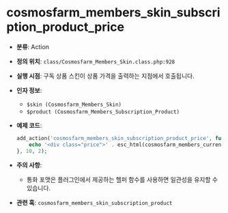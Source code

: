 # cosmosfarm_members_skin_subscription_product_price

- **분류**: Action
- **정의 위치**: `class/Cosmosfarm_Members_Skin.class.php:928`
- **실행 시점**: 구독 상품 스킨이 상품 가격을 출력하는 지점에서 호출됩니다.
- **인자 정보**:
  - `$skin (Cosmosfarm_Members_Skin)`
  - `$product (Cosmosfarm_Members_Subscription_Product)`
- **예제 코드**:

  ```php
  add_action('cosmosfarm_members_skin_subscription_product_price', function ($skin, $product) {
      echo '<div class="price">' . esc_html(cosmosfarm_members_currency_format($product->price())) . '</div>';
  }, 10, 2);

  ```

- **주의 사항**:
  - 통화 포맷은 플러그인에서 제공하는 헬퍼 함수를 사용하면 일관성을 유지할 수 있습니다.
- **관련 훅**: `cosmosfarm_members_skin_subscription_product`
